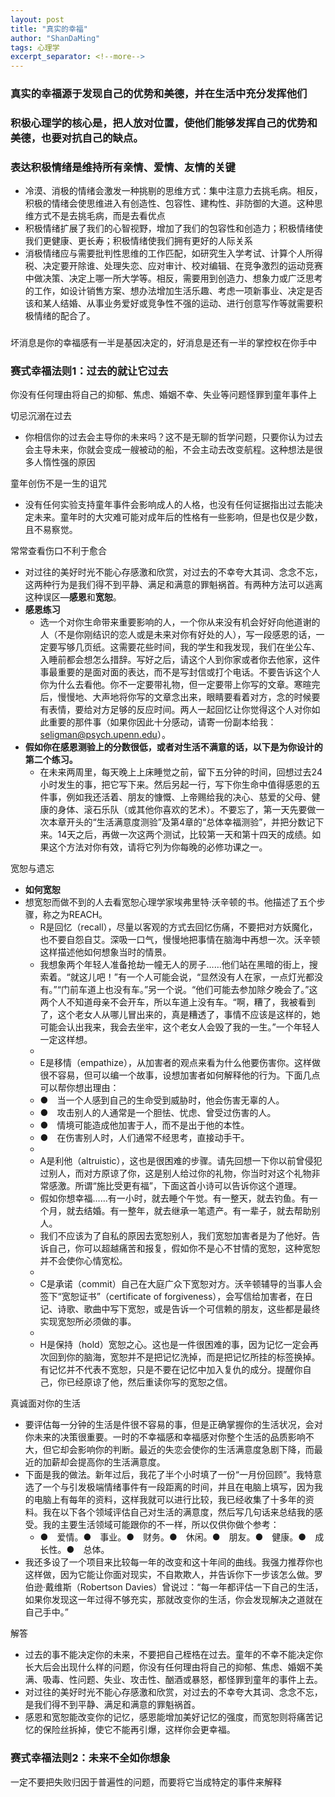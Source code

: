 ```yaml
---
layout: post
title: "真实的幸福"
author: "ShanDaMing"
tags: 心理学
excerpt_separator: <!--more-->
---
```


<!--more-->

### 真实的幸福源于发现自己的优势和美德，并在生活中充分发挥他们

### 积极心理学的核心是，把人放对位置，使他们能够发挥自己的优势和美德，也要对抗自己的缺点。

### 表达积极情绪是维持所有亲情、爱情、友情的关键
* 冷漠、消极的情绪会激发一种挑剔的思维方式：集中注意力去挑毛病。相反，积极的情绪会使思维进入有创造性、包容性、建构性、非防御的大道。这种思维方式不是去挑毛病，而是去看优点
* 积极情绪扩展了我们的心智视野，增加了我们的包容性和创造力；积极情绪使我们更健康、更长寿；积极情绪使我们拥有更好的人际关系
* 消极情绪应与需要批判性思维的工作匹配，如研究生入学考试、计算个人所得税、决定要开除谁、处理失恋、应对审计、校对编辑、在竞争激烈的运动竞赛中做决策、决定上哪一所大学等。相反，需要用到创造力、想象力或广泛思考的工作，如设计销售方案、想办法增加生活乐趣、考虑一项新事业、决定是否该和某人结婚、从事业务爱好或竞争性不强的运动、进行创意写作等就需要积极情绪的配合了。


### 
坏消息是你的幸福感有一半是基因决定的，好消息是还有一半的掌控权在你手中

### 赛式幸福法则1：过去的就让它过去
你没有任何理由将自己的抑郁、焦虑、婚姻不幸、失业等问题怪罪到童年事件上

切忌沉溺在过去
* 你相信你的过去会主导你的未来吗？这不是无聊的哲学问题，只要你认为过去会主导未来，你就会变成一艘被动的船，不会主动去改变航程。这种想法是很多人惰性强的原因

童年创伤不是一生的诅咒
* 没有任何实验支持童年事件会影响成人的人格，也没有任何证据指出过去能决定未来。童年时的大灾难可能对成年后的性格有一些影响，但是也仅是少数，且不易察觉。

常常查看伤口不利于愈合
* 对过往的美好时光不能心存感激和欣赏，对过去的不幸夸大其词、念念不忘，这两种行为是我们得不到平静、满足和满意的罪魁祸首。有两种方法可以逃离这种误区—**感恩**和**宽恕**。
* **感恩练习**
	- 选一个对你生命带来重要影响的人，一个你从来没有机会好好向他道谢的人（不是你刚结识的恋人或是未来对你有好处的人），写一段感恩的话，一定要写够几页纸。这需要花些时间，我的学生和我发现，我们在坐公车、入睡前都会想怎么措辞。写好之后，请这个人到你家或者你去他家，这件事最重要的是面对面的表达，而不是写封信或打个电话。不要告诉这个人你为什么去看他。你不一定要带礼物，但一定要带上你写的文章。寒暄完后，慢慢地、大声地将你写的文章念出来，眼睛要看着对方，念的时候要有表情，要给对方足够的反应时间。两人一起回忆让你觉得这个人对你如此重要的那件事（如果你因此十分感动，请寄一份副本给我：seligman@psych.upenn.edu）。
* **假如你在感恩测验上的分数很低，或者对生活不满意的话，以下是为你设计的第二个练习。**
	- 在未来两周里，每天晚上上床睡觉之前，留下五分钟的时间，回想过去24小时发生的事，把它写下来。然后另起一行，写下你生命中值得感恩的五件事，例如我还活着、朋友的慷慨、上帝赐给我的决心、慈爱的父母、健康的身体、滚石乐队（或其他你喜欢的艺术）。不要忘了，第一天先要做一次本章开头的“生活满意度测验”及第4章的“总体幸福测验”，并把分数记下来。14天之后，再做一次这两个测试，比较第一天和第十四天的成绩。如果这个方法对你有效，请将它列为你每晚的必修功课之一。

宽恕与遗忘
* **如何宽恕**
* 想宽恕而做不到的人去看宽恕心理学家埃弗里特·沃辛顿的书。他描述了五个步骤，称之为REACH。
	- R是回忆（recall），尽量以客观的方式去回忆伤痛，不要把对方妖魔化，也不要自怨自艾。深吸一口气，慢慢地把事情在脑海中再想一次。沃辛顿这样描述他如何想象当时的情景。
	- 我想象两个年轻人准备抢劫一幢无人的房子……他们站在黑暗的街上，搜索着。“就这儿吧！”有一个人可能会说，“显然没有人在家，一点灯光都没有。”“门前车道上也没有车。”另一个说。“他们可能去参加除夕晚会了。”这两个人不知道母亲不会开车，所以车道上没有车。“啊，糟了，我被看到了，这个老女人从哪儿冒出来的，真是糟透了，事情不应该是这样的，她可能会认出我来，我会去坐牢，这个老女人会毁了我的一生。”一个年轻人一定这样想。
	- 
	- E是移情（empathize），从加害者的观点来看为什么他要伤害你。这样做很不容易，但可以编一个故事，设想加害者如何解释他的行为。下面几点可以帮你想出理由：
	- ●　当一个人感到自己的生命受到威胁时，他会伤害无辜的人。
	- ●　攻击别人的人通常是一个胆怯、忧虑、曾受过伤害的人。
	- ●　情境可能造成他加害于人，而不是出于他的本性。
	- ●　在伤害别人时，人们通常不经思考，直接动手干。
	- 
	- A是利他（altruistic），这也是很困难的步骤。请先回想一下你以前曾侵犯过别人，而对方原谅了你，这是别人给过你的礼物，你当时对这个礼物非常感激。所谓“施比受更有福”，下面这首小诗可以告诉你这个道理。
	- 假如你想幸福……有一小时，就去睡个午觉。有一整天，就去钓鱼。有一个月，就去结婚。有一整年，就去继承一笔遗产。有一辈子，就去帮助别人。
	- 我们不应该为了自私的原因去宽恕别人，我们宽恕加害者是为了他好。告诉自己，你可以超越痛苦和报复，假如你不是心不甘情的宽恕，这种宽恕并不会使你心情宽松。
	- 
	- C是承诺（commit）自己在大庭广众下宽恕对方。沃辛顿辅导的当事人会签下“宽恕证书”（certificate of forgiveness），会写信给加害者，在日记、诗歌、歌曲中写下宽恕，或是告诉一个可信赖的朋友，这些都是最终实现宽恕所必须做的事。
	- 
	- H是保持（hold）宽恕之心。这也是一件很困难的事，因为记忆一定会再次回到你的脑海，宽恕并不是把记忆洗掉，而是把记忆所挂的标签换掉。有记忆并不代表不宽恕，只是不要在记忆中加入复仇的成分。提醒你自己，你已经原谅了他，然后重读你写的宽恕之信。
	
真诚面对你的生活
* 要评估每一分钟的生活是件很不容易的事，但是正确掌握你的生活状况，会对你未来的决策很重要。一时的不幸福感和幸福感对你整个生活的品质影响不大，但它却会影响你的判断。最近的失恋会使你的生活满意度急剧下降，而最近的加薪却会提高你的生活满意度。
* 下面是我的做法。新年过后，我花了半个小时填了一份“一月份回顾”。我特意选了一个与引发极端情绪事件有一段距离的时间，并且在电脑上填写，因为我的电脑上有每年的资料，这样我就可以进行比较，我已经收集了十多年的资料。我在以下各个领域评估自己对生活的满意度，然后写几句话来总结我的感受。我的主要生活领域可能跟你的不一样，所以仅供你做个参考：
	- ●　爱情。●　事业。●　财务。●　休闲。●　朋友。●　健康。●　成长性。●　总体。
* 我还多设了一个项目来比较每一年的改变和这十年间的曲线。我强力推荐你也这样做，因为它能让你面对现实，不自欺欺人，并告诉你下一步该怎么做。罗伯逊·戴维斯（Robertson Davies）曾说过：“每一年都评估一下自己的生活，如果你发现这一年过得不够充实，那就改变你的生活，你会发现解决之道就在自己手中。”

解答
* 过去的事不能决定你的未来，不要把自己桎梏在过去。童年的不幸不能决定你长大后会出现什么样的问题，你没有任何理由将自己的抑郁、焦虑、婚姻不美满、吸毒、性问题、失业、攻击性、酗酒或暴怒，都怪罪到童年的事件上去。
* 对过往的美好时光不能心存感激和欣赏，对过去的不幸夸大其词、念念不忘，是我们得不到平静、满足和满意的罪魁祸首。
* 感恩和宽恕能改变你的记忆，感恩能增加美好记忆的强度，而宽恕则将痛苦记忆的保险丝拆掉，使它不能再引爆，这样你会更幸福。

### 赛式幸福法则2：未来不全如你想象
一定不要把失败归因于普遍性的问题，而要将它当成特定的事件来解释
